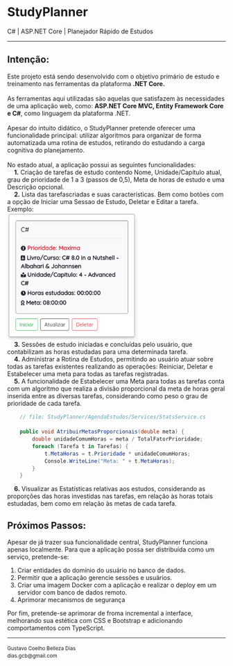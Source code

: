 <h1>StudyPlanner</h1> 
C# | ASP.NET Core | Planejador Rápido de Estudos
<hr>
<h2>Intenção:</h2>
<span>
Este projeto está sendo desenvolvido com o objetivo primário de estudo
e treinamento nas ferramentas da plataforma <strong>.NET Core.</strong>
<br/><br/>
As ferramentas aqui utilizadas são aquelas que satisfazem às necessidades
de uma aplicação web, como: <strong>ASP.NET Core MVC, Entity Framework Core e C#</strong>,
como linguagem da plataforma .NET. 
<br/><br/>
Apesar do intuito didático, o StudyPlanner pretende oferecer uma funcionalidade
principal: utilizar algoritmos para organizar de forma automatizada uma rotina 
de estudos, retirando do estudando a carga cognitiva do planejamento.<br/><br/>
</span>
<div>
    No estado atual, a aplicação possui as seguintes funcionalidades:
    <br>
</div>
<div>
    &nbsp; &nbsp; <strong>1.</strong> Criação de tarefas de estudo contendo Nome, Unidade/Capítulo atual, grau de prioridade de
    1 a 3 (passos de 0,5), Meta de horas de estudo e uma Descrição opcional.
    <br>
</div>
<div>
    &nbsp; &nbsp; <strong>2.</strong> Lista das tarefascriadas e suas características. Bem como botões
    com a opção de Iniciar uma Sessao de Estudo, Deletar e Editar a tarefa.<br/>
    Exemplo:<br/>
    <img src="https://github.com/gubelleza/StudyPlanner/blob/dev/AgendaEstudos/docs/imgs/CardTarefa.png" width="300">
    <br/>
</div>
<div>
    &nbsp; &nbsp; <strong>3.</strong> Sessões de estudo iniciadas e concluídas pelo usuário, que contabilizam
    as horas estudadas para uma determinada tarefa.
    <br>
</div>
<div>
    &nbsp; &nbsp; <strong>4.</strong> Administrar a Rotina de Estudos, permitindo ao usuário atuar sobre 
    todas as tarefas existentes realizando as operações: Reiniciar, Deletar e Estabelecer
    uma meta para todas as tarefas registradas.
    <br>
</div>
<div>
    &nbsp; &nbsp; <strong>5.</strong> A funcionalidade de Estabelecer uma Meta para todas as tarefas conta com um
    algoritmo que realiza a divisão proporcional da meta de horas geral inserida
    entre as diversas tarefas, considerando como peso o grau de prioridade de 
    cada tarefa.  
    <br>
</div>

```C#
    // file: StudyPlanner/AgendaEstudos/Services/StatsService.cs
    
    public void AtribuirMetasProporcionais(double meta) {
        double unidadeComumHoras = meta / TotalFatorPrioridade;            
        foreach (Tarefa t in Tarefas) {
            t.MetaHoras = t.Prioridade * unidadeComumHoras;
            Console.WriteLine("Meta: " + t.MetaHoras);
        }
    }     
``` 

<div>
    &nbsp; &nbsp; <strong>6.</strong> Visualizar as Estatísticas relativas aos estudos, considerando as
    proporções das horas investidas nas tarefas, em relação às horas totais estudadas,
    bem como em relação às metas de cada tarefa.
    <br>
</div>

<h2>Próximos Passos:</h2>
<span>
    Apesar de já trazer sua funcionalidade central, StudyPlanner funciona apenas localmente.
    Para que a aplicação possa ser distribuída como um serviço, pretende-se: 
</span>
<ol>
    <li>Criar entidades do domínio do usuário no banco de dados.</li>
    <li>Permitir que a aplicação gerencie sessões e usuários.</li>
    <li>
    Criar uma imagem Docker com a aplicação e realizar o deploy em um servidor com
    banco de dados remoto.
    </li>
    <li>Aprimorar mecanismos de segurança</li>
</ol>
<span>
    Por fim, pretende-se aprimorar de froma incremental a interface, melhorando sua
    estética com CSS e Bootstrap e adicionando comportamentos com TypeScript.
</span>
<br>
<hr>
<footer>
<small>
Gustavo Coelho Belleza Dias<br>
dias.gcb@gmail.com
</small>
</footer>
